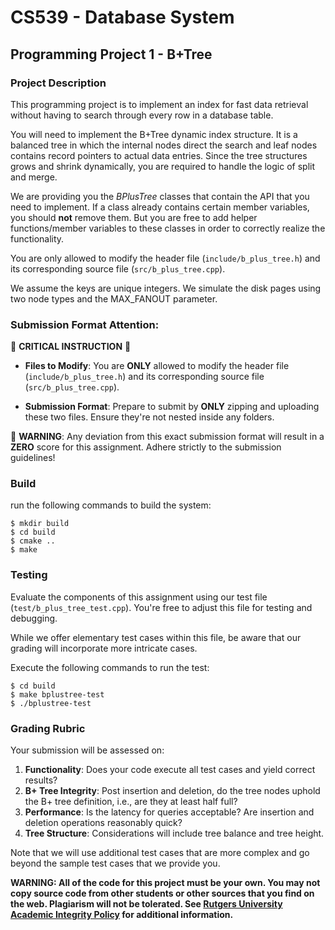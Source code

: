 # CS539 - Database System

## Programming Project 1 - B+Tree

### Project Description

This programming project is to implement an index for fast data retrieval without having to search through every row in a database table.

You will need to implement the B+Tree dynamic index structure. It is a balanced tree in which the internal nodes direct the search and leaf nodes contains record pointers to actual data entries. Since the tree structures grows and shrink dynamically, you are required to handle the logic of split and merge.

We are providing you the *BPlusTree* classes that contain the API that you need to implement. If a class already contains certain member variables, you should **not** remove them. But you are free to add helper functions/member variables to these classes in order to correctly realize the functionality.

You are only allowed to modify the header file (`include/b_plus_tree.h`) and its corresponding source file (`src/b_plus_tree.cpp`).

We assume the keys are unique integers. We simulate the disk pages using two node types and the MAX_FANOUT parameter.

### **Submission Format Attention:**

🚨 **CRITICAL INSTRUCTION** 🚨

- **Files to Modify**: You are **ONLY** allowed to modify the header file (`include/b_plus_tree.h`) and its corresponding source file (`src/b_plus_tree.cpp`).
  
- **Submission Format**: Prepare to submit by **ONLY** zipping and uploading these two files. Ensure they're not nested inside any folders.

🛑 **WARNING**: Any deviation from this exact submission format will result in a **ZERO** score for this assignment. Adhere strictly to the submission guidelines!

### Build

run the following commands to build the system:

```
$ mkdir build
$ cd build
$ cmake ..
$ make
```


### Testing

Evaluate the components of this assignment using our test file (`test/b_plus_tree_test.cpp`). You're free to adjust this file for testing and debugging.

While we offer elementary test cases within this file, be aware that our grading will incorporate more intricate cases.

Execute the following commands to run the test:

```
$ cd build
$ make bplustree-test
$ ./bplustree-test
```

### Grading Rubric

Your submission will be assessed on:

1. **Functionality**: Does your code execute all test cases and yield correct results?
2. **B+ Tree Integrity**: Post insertion and deletion, do the tree nodes uphold the B+ tree definition, i.e., are they at least half full?
3. **Performance**: Is the latency for queries acceptable? Are insertion and deletion operations reasonably quick?
4. **Tree Structure**: Considerations will include tree balance and tree height.

Note that we will use additional test cases that are more complex and go beyond the sample test cases that we provide you.

**WARNING: All of the code for this project must be your own. You may not copy source code from other students or other sources that you find on the web. Plagiarism will not be tolerated. See [Rutgers University Academic Integrity Policy](http://nbacademicintegrity.rutgers.edu/) for additional information.**

